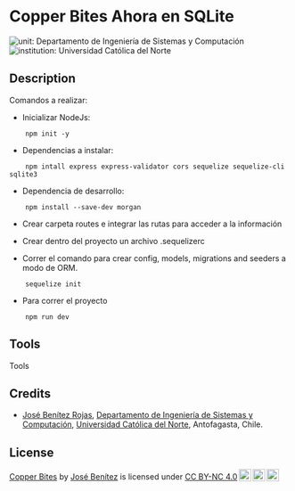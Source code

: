 # Copper Bites Ahora en SQLite

![unit: Departamento de Ingeniería de Sistemas y Computación](https://img.shields.io/badge/course-Departamento%20de%20Ingenier%C3%ADa%20de%20Sistemas%20y%20Computaci%C3%B3n-blue?logo=coursera)
![institution: Universidad Católica del Norte](https://img.shields.io/badge/institution-Universidad%20Cat%C3%B3lica%20del%20Norte-blue?logo=google-scholar)

## Description

Comandos a realizar:

* Inicializar NodeJs:

```
    npm init -y
```

* Dependencias a instalar:

```
    npm intall express express-validator cors sequelize sequelize-cli sqlite3
```

* Dependencia de desarrollo:

```
    npm install --save-dev morgan
```

* Crear carpeta routes e integrar las rutas para acceder a la información

* Crear dentro del proyecto un archivo .sequelizerc

* Correr el comando para crear config, models, migrations and seeders a modo de ORM.

```
    sequelize init 
```

* Para correr el proyecto

```
    npm run dev
```



## Tools

Tools

## Credits

- [José Benítez Rojas](), [Departamento de Ingeniería de Sistemas y Computación](http://www.disc.ucn.cl), [Universidad Católica del Norte](http://wwww.ucn.cl),
  Antofagasta, Chile.

## License

 <p xmlns:cc="http://creativecommons.org/ns#" xmlns:dct="http://purl.org/dc/terms/"><a property="dct:title" rel="cc:attributionURL" href="https://github.com/zeosjb/CopperBitesSqlite">Copper Bites</a> by <a rel="cc:attributionURL dct:creator" property="cc:attributionName" href="https://github.com/zeosjb">José Benítez</a> is licensed under <a href="https://creativecommons.org/licenses/by-nc/4.0/?ref=chooser-v1" target="_blank" rel="license noopener noreferrer" style="display:inline-block;">CC BY-NC 4.0<img style="height:22px!important;margin-left:3px;vertical-align:text-bottom;" src="https://mirrors.creativecommons.org/presskit/icons/cc.svg?ref=chooser-v1" alt=""><img style="height:22px!important;margin-left:3px;vertical-align:text-bottom;" src="https://mirrors.creativecommons.org/presskit/icons/by.svg?ref=chooser-v1" alt=""><img style="height:22px!important;margin-left:3px;vertical-align:text-bottom;" src="https://mirrors.creativecommons.org/presskit/icons/nc.svg?ref=chooser-v1" alt=""></a></p> 